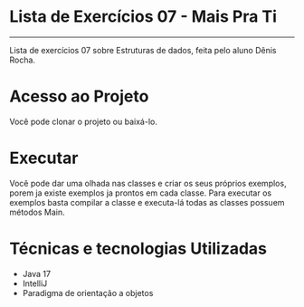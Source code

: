 # Lista de Exercícios 07 - Mais Pra Ti
---
Lista de exercícios 07 sobre Estruturas de dados, feita pelo aluno Dênis Rocha.

# Acesso ao Projeto
Você pode clonar o projeto ou baixá-lo.

# Executar
Você pode dar uma olhada nas classes e criar os seus próprios exemplos, porem ja existe exemplos ja prontos em cada classe.
Para executar os exemplos basta compilar a classe e executa-lá todas as classes possuem métodos Main.

# Técnicas e tecnologias Utilizadas 
- Java 17
- IntelliJ
- Paradigma de orientação a objetos
